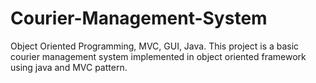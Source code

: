 # Courier-Management-System
Object Oriented Programming, MVC, GUI, Java.
This project is a basic courier management system implemented in object oriented framework using java and MVC pattern.

